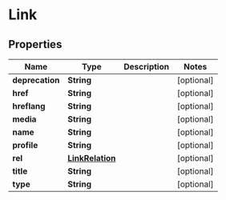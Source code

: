
# Link

## Properties
Name | Type | Description | Notes
------------ | ------------- | ------------- | -------------
**deprecation** | **String** |  |  [optional]
**href** | **String** |  |  [optional]
**hreflang** | **String** |  |  [optional]
**media** | **String** |  |  [optional]
**name** | **String** |  |  [optional]
**profile** | **String** |  |  [optional]
**rel** | [**LinkRelation**](LinkRelation.md) |  |  [optional]
**title** | **String** |  |  [optional]
**type** | **String** |  |  [optional]



